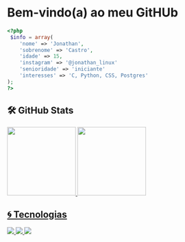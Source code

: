 # Bem-vindo(a) ao meu GitHUb
```PHP
<?php 
 $info = array(
    'nome' => 'Jonathan',
    'sobrenome' => 'Castro',
    'idade' => 15,
    'instagram' => '@jonathan_linux'
    'senioridade' => 'iniciante'
    'interesses' => 'C, Python, CSS, Postgres'
);
?>
```
## 🛠️ GitHub Stats

<div>
  <a href="https://github.com/Jonathanintel">
  <img height="160" src="https://github-readme-stats.vercel.app/api?username=Jonathanintel&show_icons=true&theme=white&include_all_commits=true&count_private=true"/>
  <img height="160" src="https://github-readme-stats.vercel.app/api/top-langs/?username=Jonathanintel&layout=compact&langs_count=16&theme=white"/>
</div>
  
## 🌀 Tecnologias

  <img src="https://img.shields.io/static/v1?label=&message=PHP&color=9370DB&style=for-the-badge"> <img src="https://img.shields.io/static/v1?label=&message=HTML5&color=FF6347&style=for-the-badge&logo=html">  <img src="https://img.shields.io/static/v1?label=&message=MySQL&color=4682B4&style=for-the-badge">


    
